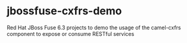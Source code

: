 # jbossfuse-cxfrs-demo
Red Hat JBoss Fuse 6.3 projects to demo the usage of the camel-cxfrs component to expose or consume RESTful services
